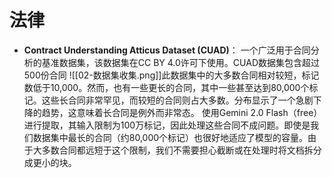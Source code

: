# 法律
- **Contract Understanding Atticus Dataset (CUAD)**： 一个广泛用于合同分析的基准数据集，该数据集在CC BY 4.0许可下使用。CUAD数据集包含超过500份合同
![[02-数据集收集.png]]此数据集中的大多数合同相对较短，标记数低于10,000。然而，也有一些更长的合同，其中一些甚至达到80,000个标记。这些长合同非常罕见，而较短的合同则占大多数。分布显示了一个急剧下降的趋势，这意味着长合同是例外而非常态。
使用Gemini 2.0 Flash（free）进行提取，其输入限制为100万标记，因此处理这些合同不成问题。即使是我们数据集中最长的合同（约80,000个标记）也很好地适应了模型的容量。由于大多数合同都远短于这个限制，我们不需要担心截断或在处理时将文档拆分成更小的块。
